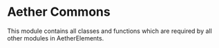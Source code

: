 # Aether Commons
This module contains all classes and functions which are required by all other modules in AetherElements.
